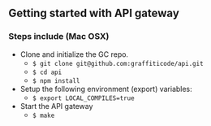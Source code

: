 ## Getting started with API gateway

### Steps include (Mac OSX)

* Clone and initialize the GC repo.
  * `$ git clone git@github.com:graffiticode/api.git`
  * `$ cd api`
  * `$ npm install`
* Setup the following environment (export) variables:
  * `$ export LOCAL_COMPILES=true`
* Start the API gateway
  * `$ make`
